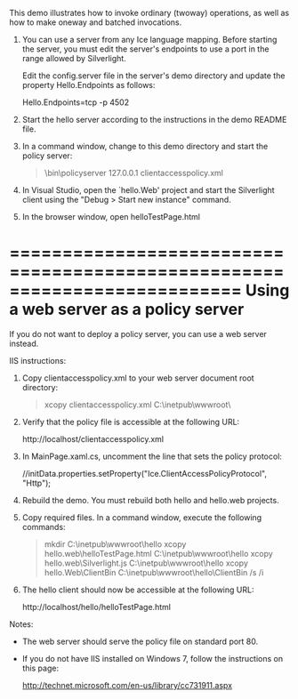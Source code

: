 This demo illustrates how to invoke ordinary (twoway) operations, as
well as how to make oneway and batched invocations.

1) You can use a server from any Ice language mapping. Before starting
   the server, you must edit the server's endpoints to use a port in
   the range allowed by Silverlight.

   Edit the config.server file in the server's demo directory and
   update the property Hello.Endpoints as follows:

     Hello.Endpoints=tcp -p 4502

2) Start the hello server according to the instructions in the demo
   README file.

3) In a command window, change to this demo directory and start the
   policy server:

   > <Ice installation directory>\bin\policyserver 127.0.0.1 clientaccesspolicy.xml

4) In Visual Studio, open the `hello.Web' project and start the
   Silverlight client using the "Debug > Start new instance"
   command.

5) In the browser window, open helloTestPage.html


==========================================================================
Using a web server as a policy server
==========================================================================

If you do not want to deploy a policy server, you can use a web server
instead.

IIS instructions:

1) Copy clientaccesspolicy.xml to your web server document root
   directory:

   > xcopy clientaccesspolicy.xml C:\inetpub\wwwroot\

2) Verify that the policy file is accessible at the following URL:

   http://localhost/clientaccesspolicy.xml

3) In MainPage.xaml.cs, uncomment the line that sets the policy
   protocol:

   //initData.properties.setProperty("Ice.ClientAccessPolicyProtocol", "Http");

4) Rebuild the demo. You must rebuild both hello and hello.web projects.

5) Copy required files. In a command window, execute the following
   commands:

   > mkdir C:\inetpub\wwwroot\hello
   > xcopy hello.web\helloTestPage.html C:\inetpub\wwwroot\hello
   > xcopy hello.web\Silverlight.js C:\inetpub\wwwroot\hello
   > xcopy hello.Web\ClientBin C:\inetpub\wwwroot\hello\ClientBin /s /i

6) The hello client should now be accessible at the following URL:

   http://localhost/hello/helloTestPage.html


Notes:

* The web server should serve the policy file on standard port 80.

* If you do not have IIS installed on Windows 7, follow the instructions
  on this page:

  http://technet.microsoft.com/en-us/library/cc731911.aspx

